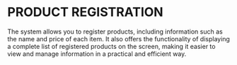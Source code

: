 # PRODUCT REGISTRATION

The system allows you to register products, including information such as the name and price of each item. It also offers the functionality of displaying a complete list of registered products on the screen, making it easier to view and manage information in a practical and efficient way.

##